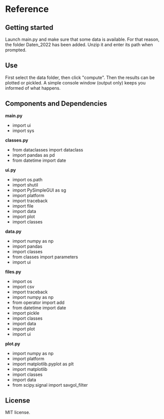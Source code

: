 # Reference


## Getting started

Launch main.py and make sure that some data is available. For that reason, the folder Daten_2022 has been added. Unzip it and enter its path when prompted.

## Use

First select the data folder, then click "compute". Then the results can be plotted or pickled. A simple console window (output only) keeps you informed of what happens.

## Components and Dependencies

**main.py**
- import ui
- import sys

**classes.py**
- from dataclasses import dataclass
- import pandas as pd
- from datetime import date

**ui.py**
- import os.path
- import shutil
- import PySimpleGUI as sg
- import platform
- import traceback
- import file
- import data
- import plot
- import classes

**data.py**
- import numpy as np
- import pandas
- import classes
- from classes import parameters
- import ui

**files.py**
- import os
- import csv
- import traceback
- import numpy as np
- from operator import add
- from datetime import date
- import pickle
- import classes
- import data
- import plot
- import ui

**plot.py**
- import numpy as np
- import platform
- import matplotlib.pyplot as plt
- import matplotlib
- import classes
- import data
- from scipy.signal import savgol_filter

## License

MIT license.
